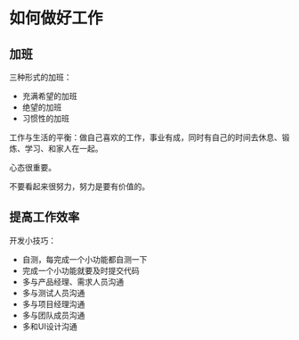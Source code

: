 # 如何做好工作

## 加班

三种形式的加班：

- 充满希望的加班
- 绝望的加班
- 习惯性的加班

工作与生活的平衡：做自己喜欢的工作，事业有成，同时有自己的时间去休息、锻炼、学习、和家人在一起。

心态很重要。

不要看起来很努力，努力是要有价值的。

## 提高工作效率

开发小技巧：

- 自测，每完成一个小功能都自测一下
- 完成一个小功能就要及时提交代码
- 多与产品经理、需求人员沟通
- 多与测试人员沟通
- 多与项目经理沟通
- 多与团队成员沟通
- 多和UI设计沟通

